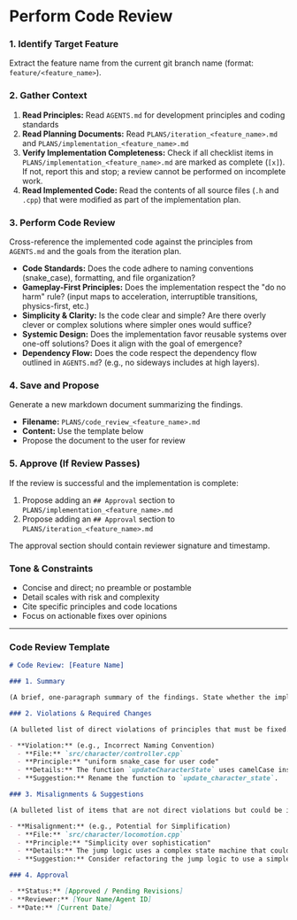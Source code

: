 # Perform Code Review

### 1. Identify Target Feature

Extract the feature name from the current git branch name (format: `feature/<feature_name>`).

### 2. Gather Context

1.  **Read Principles:** Read `AGENTS.md` for development principles and coding standards
2.  **Read Planning Documents:** Read `PLANS/iteration_<feature_name>.md` and `PLANS/implementation_<feature_name>.md`
3.  **Verify Implementation Completeness:** Check if all checklist items in `PLANS/implementation_<feature_name>.md` are marked as complete (`[x]`). If not, report this and stop; a review cannot be performed on incomplete work.
4.  **Read Implemented Code:** Read the contents of all source files (`.h` and `.cpp`) that were modified as part of the implementation plan.

### 3. Perform Code Review

Cross-reference the implemented code against the principles from `AGENTS.md` and the goals from the iteration plan.

-   **Code Standards:** Does the code adhere to naming conventions (snake_case), formatting, and file organization?
-   **Gameplay-First Principles:** Does the implementation respect the "do no harm" rule? (input maps to acceleration, interruptible transitions, physics-first, etc.)
-   **Simplicity & Clarity:** Is the code clear and simple? Are there overly clever or complex solutions where simpler ones would suffice?
-   **Systemic Design:** Does the implementation favor reusable systems over one-off solutions? Does it align with the goal of emergence?
-   **Dependency Flow:** Does the code respect the dependency flow outlined in `AGENTS.md`? (e.g., no sideways includes at high layers).

### 4. Save and Propose

Generate a new markdown document summarizing the findings.

-   **Filename:** `PLANS/code_review_<feature_name>.md`
-   **Content:** Use the template below
-   Propose the document to the user for review

### 5. Approve (If Review Passes)

If the review is successful and the implementation is complete:

1.  Propose adding an `## Approval` section to `PLANS/implementation_<feature_name>.md`
2.  Propose adding an `## Approval` section to `PLANS/iteration_<feature_name>.md`

The approval section should contain reviewer signature and timestamp.

### Tone & Constraints

-   Concise and direct; no preamble or postamble
-   Detail scales with risk and complexity
-   Cite specific principles and code locations
-   Focus on actionable fixes over opinions

---

### Code Review Template

```markdown
# Code Review: [Feature Name]

### 1. Summary

(A brief, one-paragraph summary of the findings. State whether the implementation is approved or if revisions are required.)

### 2. Violations & Required Changes

(A bulleted list of direct violations of principles that must be fixed. For each, cite the source file, the violated principle, and the specific code.)

- **Violation:** (e.g., Incorrect Naming Convention)
  - **File:** `src/character/controller.cpp`
  - **Principle:** "uniform snake_case for user code"
  - **Details:** The function `updateCharacterState` uses camelCase instead of snake_case.
  - **Suggestion:** Rename the function to `update_character_state`.

### 3. Misalignments & Suggestions

(A bulleted list of items that are not direct violations but could be improved to better align with the project's philosophy.)

- **Misalignment:** (e.g., Potential for Simplification)
  - **File:** `src/character/locomotion.cpp`
  - **Principle:** "Simplicity over sophistication"
  - **Details:** The jump logic uses a complex state machine that could be simplified to a few boolean flags.
  - **Suggestion:** Consider refactoring the jump logic to use a simpler state representation.

### 4. Approval

- **Status:** [Approved / Pending Revisions]
- **Reviewer:** [Your Name/Agent ID]
- **Date:** [Current Date]
```
